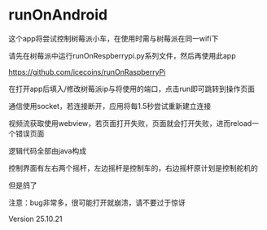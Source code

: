 # runOnAndroid
这个app将尝试控制树莓派小车，在使用时需与树莓派在同一wifi下

请先在树莓派中运行runOnRespberrypi.py系列文件，然后再使用此app

https://github.com/icecoins/runOnRaspberryPi

在打开app后填入/修改树莓派ip与将使用的端口，点击run即可跳转到操作页面

通信使用socket，若连接断开，应用将每1.5秒尝试重新建立连接

视频流获取使用webview，若页面打开失败，页面就会打开失败，进而reload一个错误页面

逻辑代码全部由java构成

控制界面有左右两个摇杆，左边摇杆是控制车的，右边摇杆原计划是控制舵机的

但是鸽了

注意：bug非常多，很可能打开就崩溃，请不要过于惊讶

Version 25.10.21 
